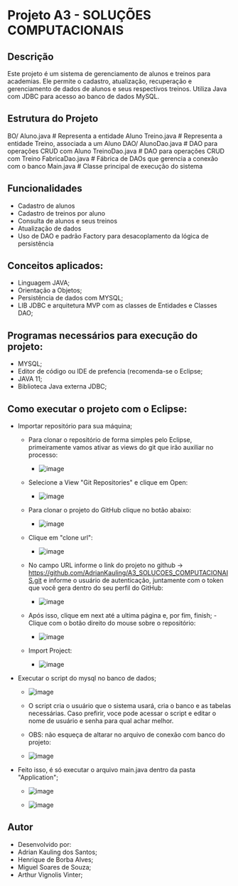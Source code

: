 # Projeto A3 - SOLUÇÕES COMPUTACIONAIS

## Descrição
Este projeto é um sistema de gerenciamento de alunos e treinos para academias. 
Ele permite o cadastro, atualização, recuperação e gerenciamento de dados de alunos e seus respectivos treinos. 
Utiliza Java com JDBC para acesso ao banco de dados MySQL.

##  Estrutura do Projeto
   BO/
    Aluno.java         # Representa a entidade Aluno
    Treino.java        # Representa a entidade Treino, associada a um Aluno
DAO/
    AlunoDao.java      # DAO para operações CRUD com Aluno
    TreinoDao.java     # DAO para operações CRUD com Treino
   FabricaDao.java    # Fábrica de DAOs que gerencia a conexão com o banco
Main.java              # Classe principal de execução do sistema

##  Funcionalidades

- Cadastro de alunos
- Cadastro de treinos por aluno
- Consulta de alunos e seus treinos
- Atualização de dados
- Uso de DAO e padrão Factory para desacoplamento da lógica de persistência

## Conceitos aplicados:
  - Linguagem JAVA;
  - Orientação a Objetos;
  - Persistência de dados com MYSQL;
  - LIB JDBC e arquitetura MVP com as classes de Entidades e Classes DAO;

## Programas necessários para execução do projeto:
  - MYSQL;
  - Editor de código ou IDE de prefencia (recomenda-se o Eclipse;
  - JAVA 11;
  - Biblioteca Java externa JDBC;

## Como executar o projeto com o Eclipse:
  - Importar repositório para sua máquina;
      - Para clonar o repositório de forma simples pelo Eclipse, primeiramente vamos ativar as views do git que irão auxiliar no processo:
          - ![image](https://github.com/user-attachments/assets/56362583-b636-4c47-ae3f-7f15546d582d)
      - Selecione a View "Git Repositories" e clique em Open:
          - ![image](https://github.com/user-attachments/assets/23565e02-816e-493c-98f6-418814353be7)
      - Para clonar o projeto do GitHub clique no botão abaixo:
          - ![image](https://github.com/user-attachments/assets/08b961cd-e985-4b67-b732-b71286e8a7c4)
      - Clique em "clone url":
          - ![image](https://github.com/user-attachments/assets/408d3366-7b3b-40d8-8161-33b65e5e3271)
      - No campo URL informe o link do projeto no github -> https://github.com/AdrianKauling/A3_SOLUCOES_COMPUTACIONAIS.git e informe o usuário de autenticação, juntamente com o token que você gera dentro do seu perfil do GitHub:
          - ![image](https://github.com/user-attachments/assets/92c79680-6ce2-4979-a714-145b90b1a104)
      - Após isso, clique em next até a ultima página e, por fim, finish;
      -Clique com o botão direito do mouse sobre o repositório:
          - ![image](https://github.com/user-attachments/assets/33f76a1f-1f5e-4e73-a36c-8376fd278c39)
      - Import Project:
        
          - ![image](https://github.com/user-attachments/assets/a76be80e-4c60-423c-8545-a86afc1608e3)
  - Executar o script do mysql no banco de dados;
      - ![image](https://github.com/user-attachments/assets/ff03aad5-6fd4-496d-bc81-c7243c33bb00)
        
      - O script cria o usuário que o sistema usará, cria o banco e as tabelas necessárias. Caso prefirir, voce pode acessar o script e editar o nome de usuário e senha para qual achar melhor.
      - OBS: não esqueça de altarar no arquivo de conexão com banco do projeto:
        
      - ![image](https://github.com/user-attachments/assets/f319b265-d7b9-49f8-a45d-a49e8001d956)

  - Feito isso, é só executar o arquivo main.java dentro da pasta "Application";
      - ![image](https://github.com/user-attachments/assets/7096caca-75cd-4c00-8554-88713b025c23)
    
      - ![image](https://github.com/user-attachments/assets/9ebfbbcf-3c97-4145-a142-b6a32b9a69dc)

##  Autor

- Desenvolvido por: 
- Adrian Kauling dos Santos;
- Henrique de Borba Alves;
- Miguel Soares de Souza;
- Arthur Vignolis Vinter;
